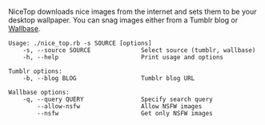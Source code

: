 NiceTop downloads nice images from the internet and sets them to be your desktop
wallpaper. You can snag images either from a Tumblr blog or
[Wallbase](http://wallbase.cc).

    Usage: ./nice_top.rb -s SOURCE [options]
        -s, --source SOURCE              Select source (tumblr, wallbase)
        -h, --help                       Print usage and options

    Tumblr options:
        -b, --blog BLOG                  Tumblr blog URL

    Wallbase options:
        -q, --query QUERY                Specify search query
            --allow-nsfw                 Allow NSFW images
            --nsfw                       Get only NSFW images
